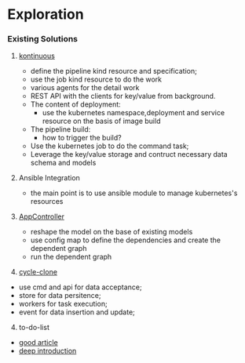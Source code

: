 # Exploration

### Existing Solutions

1. [kontinuous](https://github.com/AcalephStorage/kontinuous)
   
    - define the pipeline kind resource and specification;
    - use the job kind resource to do the work
    - various agents for the detail work
    - REST API with the clients for key/value from background.
    - The content of deployment:
        * use the kubernetes namespace,deployment and service resource on the basis of image build
    - The pipeline build:
        * how to trigger the build?
    - Use the kubernetes job to do the command task;
    - Leverage the key/value storage and contruct necessary data schema and models

    
2. Ansible Integration

    * the main point is to use ansible module to manage kubernetes's resources
  
3. [AppController](https://github.com/Mirantis/k8s-AppController) 

    - reshape the model on the base of existing models
    - use config map to define the dependencies and create the dependent graph
    - run the dependent graph
  
4. [cycle-clone](https://github.com/caicloud/cyclone)

  - use cmd and api for data acceptance;
  - store for data persitence;
  - workers for task execution;
  - event for data insertion and update;
    
4. to-do-list

  - [good article](https://github.com/debalin/devops-kubernetes)
  - [deep introduction](https://www.qstack.com/devops-12-factor-application/)
